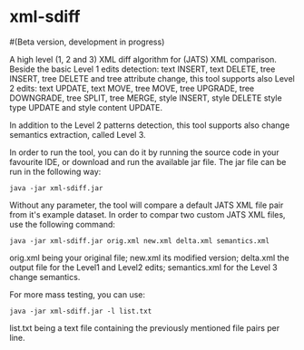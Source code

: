 # xml-sdiff 

#(Beta version, development in progress)


A high level (1, 2 and 3) XML diff algorithm for (JATS) XML comparison.
Beside the basic Level 1 edits detection: text INSERT, text DELETE, tree INSERT, tree DELETE and tree attribute change, 
this tool supports also Level 2 edits: text UPDATE, text MOVE, tree MOVE, tree UPGRADE, tree DOWNGRADE, tree SPLIT, tree MERGE, style INSERT, style DELETE style type UPDATE and style content UPDATE.

In addition to the Level 2 patterns detection, this tool supports also change semantics extraction, called Level 3.

In order to run the tool, you can do it by running the source code in your favourite IDE, or download and run the available jar file.
The jar file can be run in the following way:

    java -jar xml-sdiff.jar

Without any parameter, the tool will compare a default JATS XML file pair from it's example dataset.
In order to compar two custom JATS XML files, use the following command:

    java -jar xml-sdiff.jar orig.xml new.xml delta.xml semantics.xml

orig.xml being your original file; new.xml its modified version; delta.xml the output file for the Level1 and Level2 edits; semantics.xml for the Level 3 change semantics.

For more mass testing, you can use:

    java -jar xml-sdiff.jar -l list.txt

list.txt being a text file containing the previously mentioned file pairs per line.



